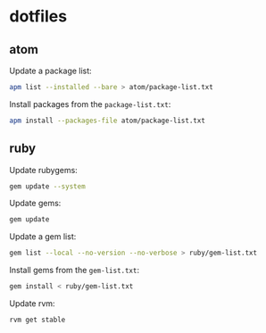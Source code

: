 # dotfiles

## atom

Update a package list:

```bash
apm list --installed --bare > atom/package-list.txt
```

Install packages from the `package-list.txt`:

```bash
apm install --packages-file atom/package-list.txt
```

## ruby

Update rubygems:

```bash
gem update --system
```

Update gems:

```bash
gem update
```

Update a gem list:

```bash
gem list --local --no-version --no-verbose > ruby/gem-list.txt
```

Install gems from the `gem-list.txt`:

```bash
gem install < ruby/gem-list.txt
```

Update rvm:

```bash
rvm get stable
```
